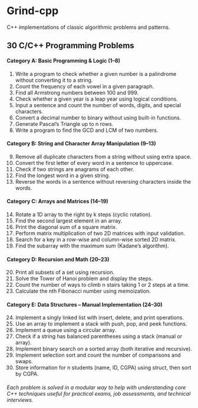# Grind-cpp
C++ implementations of classic algorithmic problems and patterns.

## 30 C/C++ Programming Problems
#### Category A: Basic Programming & Logic (1–8)
1. Write a program to check whether a given number is a palindrome without converting it to a string.
2. Count the frequency of each vowel in a given paragraph.
3. Find all Armstrong numbers between 100 and 999.
4. Check whether a given year is a leap year using logical conditions.
5. Input a sentence and count the number of words, digits, and special characters.
6. Convert a decimal number to binary without using built-in functions.
7. Generate Pascal’s Triangle up to n rows.
8. Write a program to find the GCD and LCM of two numbers.

#### Category B: String and Character Array Manipulation (9–13)
9. Remove all duplicate characters from a string without using extra space.
10. Convert the first letter of every word in a sentence to uppercase.
11. Check if two strings are anagrams of each other.
12. Find the longest word in a given string.
13. Reverse the words in a sentence without reversing characters inside the words.

#### Category C: Arrays and Matrices (14–19)
14. Rotate a 1D array to the right by k steps (cyclic rotation).
15. Find the second largest element in an array.
16. Print the diagonal sum of a square matrix.
17. Perform matrix multiplication of two 2D matrices with input validation.
18. Search for a key in a row-wise and column-wise sorted 2D matrix.
19. Find the subarray with the maximum sum (Kadane’s algorithm).

#### Category D: Recursion and Math (20–23)
20. Print all subsets of a set using recursion.
21. Solve the Tower of Hanoi problem and display the steps.
22. Count the number of ways to climb n stairs taking 1 or 2 steps at a time.
23. Calculate the nth Fibonacci number using memoization.

#### Category E: Data Structures – Manual Implementation (24–30)
24. Implement a singly linked list with insert, delete, and print operations.
25. Use an array to implement a stack with push, pop, and peek functions.
26. Implement a queue using a circular array.
27. Check if a string has balanced parentheses using a stack (manual or array).
28. Implement binary search on a sorted array (both iterative and recursive).
29. Implement selection sort and count the number of comparisons and swaps.
30. Store information for n students (name, ID, CGPA) using struct, then sort by CGPA.

###### Each problem is solved in a modular way to help with understanding core C++ techniques useful for practical exams, job assessments, and technical interviews.

